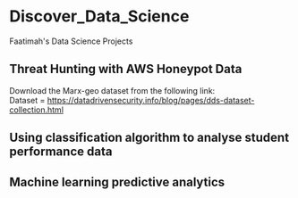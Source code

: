 # Discover_Data_Science
Faatimah's Data Science Projects
## Threat Hunting with AWS Honeypot Data
Download the Marx-geo dataset from the following link: <br>
Dataset = https://datadrivensecurity.info/blog/pages/dds-dataset-collection.html
<!---
Data Exploration
PowerBI was used to visualise
![](https://github.com/FaatimahM1998/Discover_DataScience/blob/main/Map_HoneyPot2.PNG) -->

## Using classification algorithm to analyse student performance data
## Machine learning predictive analytics
